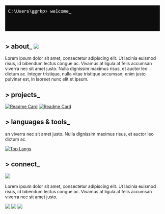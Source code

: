 <!-- todo: Header Image me stoixeia mou endexomenws kai link sto portfolio mou -->
# [![Header](hero.png)](https://www.linkstoportfoliomou.com)

## > about_ <img  src="https://raw.githubusercontent.com/MartinHeinz/MartinHeinz/master/wave.gif" width="30px">
Lorem ipsum dolor sit amet, consectetur adipiscing elit. Ut lacinia euismod risus, id bibendum lectus congue ac. Vivamus at ligula at felis accumsan viverra nec sit amet justo. Nulla dignissim maximus risus, et auctor leo dictum ac. Integer tristique, nulla vitae tristique accumsan, enim justo pulvinar est, in laoreet nunc elit et ipsum.
## > projects_

[![Readme Card](https://github-readme-stats.vercel.app/api/pin/?username=ggrkp&repo=Project2)](https://github.com/ggrkp/Project2)
[![Readme Card](https://github-readme-stats.vercel.app/api/pin/?username=ggrkp&repo=expense-app)](https://github.com/ggrkp/expense-app)
<!-- [![Readme Card](https://github-readme-stats.vercel.app/api/pin/?username=ggrkp&repo=DALTON)](https://github.com/ggrkp/Project2) -->



## > languages & tools_
 an viverra nec sit amet justo. Nulla dignissim maximus risus, et auctor leo dictum ac. 

[![Top Langs](https://github-readme-stats.vercel.app/api/top-langs/?username=ggrkp&layout=compact)](https://github.com/ggrkp/github-readme-stats)

## > connect_


<a href="https://www.linkedin.com/in/ggrkp/"> <img src="https://img.shields.io/badge/LinkedIn-blue" width = 140px> </a>


<!-- Please don't remove this: Grab your social icons from https://github.com/carlsednaoui/gitsocial -->


Lorem ipsum dolor sit amet, consectetur adipiscing elit. Ut lacinia euismod risus, id bibendum lectus congue ac. Vivamus at ligula at felis accumsan viverra nec sit amet justo. 



![](https://img.shields.io/badge/Code-JavaScript-informational?style=flat&logo=<LOGO_NAME>&logoColor=white&color=2bbc8a)
![](https://img.shields.io/badge/Editor-Visual_Studio_Code-informational?style=flat&logo=<LOGO_NAME>&logoColor=white&color=2bbc8a) ![](https://img.shields.io/badge/Code-Python-informational?style=flat&logo=<LOGO_NAME>&logoColor=white&color=2bbc8a) 

<!-- ## .stats
Lorem ipsum dolor sit amet, consectetur adipiscing elit. Ut lacinia euismod risus, id bibendum lectus congue ac. Vivamus at ligula at felis accumsan viverra nec sit amet justo. Nulla dignissim maximus risus, et auctor leo dictum ac. Integer tristique, nulla vitae tristique accumsan, enim justo pulvinar est, in laoreet nunc elit et ipsum. Aliquam facilisis laoreet ligula scelerisque vulputate. Ut at sem elementum, tincidunt magna eget, auctor turpis. Nullam lacinia sed dolor sed imperdiet. Cras porttitor lacus id tellus vulputate, vitae sodales mi sollicitudin. Duis sagittis urna et laoreet placerat. Sed nec eros non quam fermentum lobortis. Suspendisse potenti. Donec et eros imperdiet, tincidunt tellus ac, feugiat urna. Maecenas posuere ipsum arcu, nec aliquam eros interdum id. Vestibulum condimentum sapien odio, nec condimentum enim euismod ut. --> 








